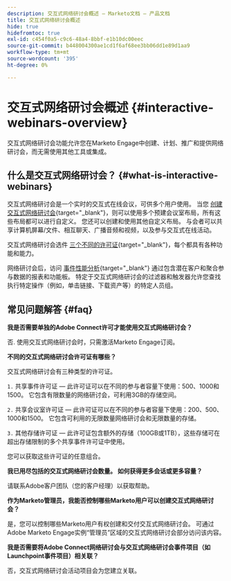 ```yaml
---
description: 交互式网络研讨会概述 — Marketo文档 — 产品文档
title: 交互式网络研讨会概述
hide: true
hidefromtoc: true
exl-id: c454f0a5-c9c6-48a4-8bbf-e1b10dc00eec
source-git-commit: b448004300ae1cd1f6af68ee3bb06dd1e89d1aa9
workflow-type: tm+mt
source-wordcount: '395'
ht-degree: 0%

---
```


# 交互式网络研讨会概述 {#interactive-webinars-overview}

交互式网络研讨会功能允许您在Marketo Engage中创建、计划、推广和提供网络研讨会，而无需使用其他工具或集成。

## 什么是交互式网络研讨会？ {#what-is-interactive-webinars}

交互式网络研讨会是一个实时的交互式在线会议，可供多个用户使用。 当您 [创建交互式网络研讨会](/help/marketo/product-docs/demand-generation/events/interactive-webinars/create-an-interactive-webinar.md){target="_blank"}，则可以使用多个预建会议室布局，所有这些布局都可以进行自定义。 您还可以创建和使用其他自定义布局。 与会者可以共享计算机屏幕/文件、相互聊天、广播音频和视频，以及参与交互式在线活动。

交互式网络研讨会选件 [三个不同的许可证](/help/marketo/product-docs/demand-generation/events/interactive-webinars/user-and-license-management.md){target="_blank"}，每个都具有各种功能和能力。

网络研讨会后，访问 [事件性能分析](/help/marketo/product-docs/demand-generation/events/interactive-webinars/event-workflows.md){target="_blank"} 通过包含潜在客户和聚合参与数据的报表和功能板。 特定于交互式网络研讨会的过滤器和触发器允许您查找执行特定操作（例如，单击链接、下载资产等）的特定人员组。

## 常见问题解答 {#faq}

**我是否需要单独的Adobe Connect许可才能使用交互式网络研讨会？**

否. 使用交互式网络研讨会时，只需激活Marketo Engage订阅。

**不同的交互式网络研讨会许可证有哪些？**

交互式网络研讨会有三种类型的许可证。

`1.` 共享事件许可证 — 此许可证可以在不同的参与者容量下使用：500、1000和1500。 它包含有限数量的网络研讨会，可利用3GB的存储空间。

`2.` 共享会议室许可证 — 此许可证可以在不同的参与者容量下使用：200、500、1000和1500。 它包含可利用的无限数量网络研讨会和无限数量的存储。

`3.` 其他存储许可证 — 此许可证包含额外的存储（100GB或1TB），这些存储可在超出存储限制的多个共享事件许可证中使用。

您可以获取这些许可证的任意组合。

**我已用尽包括的交互式网络研讨会数量。 如何获得更多会话或更多容量？**

请联系Adobe客户团队（您的客户经理）以获取帮助。

**作为Marketo管理员，我能否控制哪些Marketo用户可以创建交互式网络研讨会？**

是，您可以控制哪些Marketo用户有权创建和交付交互式网络研讨会。 可通过Adobe Marketo Engage实例“管理员”区域的交互式网络研讨会部分访问该内容。

**我是否需要将Adobe Connect网络研讨会与交互式网络研讨会事件项目（如Launchpoint事件项目）相关联？**

否，交互式网络研讨会活动项目会为您建立关联。
